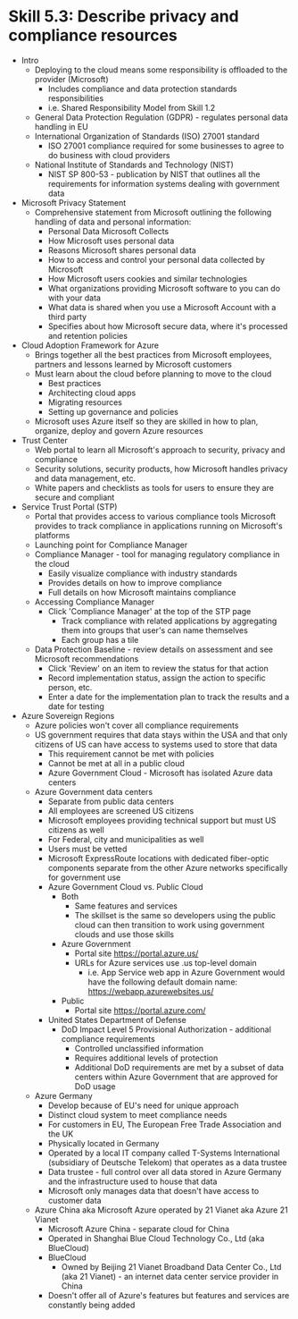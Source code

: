 # Skill 5.3: Describe privacy and compliance resources

- Intro
	- Deploying to the cloud means some responsibility is offloaded to the provider (Microsoft)
		- Includes compliance and data protection standards responsibilities
		- i.e. Shared Responsibility Model from Skill 1.2
	- General Data Protection Regulation (GDPR) - regulates personal data handling in EU
	- International Organization of Standards (ISO) 27001 standard
		- ISO 27001 compliance required for some businesses to agree to do business with cloud providers
	- National Institute of Standards and Technology (NIST)
		- NIST SP 800-53 - publication by NIST that outlines all the requirements for information systems dealing with government data
- Microsoft Privacy Statement
	- Comprehensive statement from Microsoft outlining the following handling of data and personal information:
		- Personal Data Microsoft Collects
		- How Microsoft uses personal data
		- Reasons Microsoft shares personal data
		- How to access and control your personal data collected by Microsoft
		- How Microsoft users cookies and similar technologies
		- What organizations providing Microsoft software to you can do with your data
		- What data is shared when you use a Microsoft Account with a third party
		- Specifies about how Microsoft secure data, where it's processed and retention policies
- Cloud Adoption Framework for Azure
	- Brings together all the best practices from Microsoft employees, partners and lessons learned by Microsoft customers
	- Must learn about the cloud before planning to move to the cloud
		- Best practices
		- Architecting cloud apps
		- Migrating resources
		- Setting up governance and policies
	- Microsoft uses Azure itself so they are skilled in how to plan, organize, deploy and govern Azure resources
- Trust Center
	- Web portal to learn all Microsoft's approach to security, privacy and compliance
	- Security solutions, security products, how Microsoft handles privacy and data management, etc.
	- White papers and checklists as tools for users to ensure they are secure and compliant
- Service Trust Portal (STP)
	- Portal that provides access to various compliance tools Microsoft provides to track compliance in applications running on Microsoft's platforms
	- Launching point for Compliance Manager
	- Compliance Manager - tool for managing regulatory compliance in the cloud
		- Easily visualize compliance with industry standards
		- Provides details on how to improve compliance
		- Full details on how Microsoft maintains compliance
	- Accessing Compliance Manager
		- Click 'Compliance Manager' at the top of the STP page
			- Track compliance with related applications by aggregating them into groups that user's can name themselves
			- Each group has a tile
	- Data Protection Baseline - review details on assessment and see Microsoft recommendations
		- Click 'Review' on an item to  review the status for that action
		- Record implementation status, assign the action to specific person, etc.
		- Enter a date for the implementation plan to track the results and a date for testing
- Azure Sovereign Regions
	- Azure policies won't cover all compliance requirements
	- US government requires that data stays within the USA and that only citizens of US can have access to systems used to store that data
		- This requirement cannot be met with policies
		- Cannot be met at all in a public cloud
		- Azure Government Cloud - Microsoft has isolated Azure data centers
	- Azure Government data centers
		- Separate from public data centers
		- All employees are screened US citizens
		- Microsoft employees providing technical support but must US citizens as well
		- For Federal, city and municipalities as well
		- Users must be vetted
		- Microsoft ExpressRoute locations with dedicated fiber-optic components separate from the other Azure networks specifically for government use
		- Azure Government Cloud vs. Public Cloud
			- Both 
				- Same features and services
				- The skillset is the same so developers using the public cloud can then transition to work using government clouds and use those skills
			- Azure Government 
				- Portal site https://portal.azure.us/
				- URLs for Azure services use .us top-level domain
					- i.e. App Service web app in Azure Government would have the following default domain name: https://webapp.azurewebsites.us/
			- Public 
				- Portal site https://portal.azure.com/
		- United States Department of Defense 
			- DoD Impact Level 5 Provisional Authorization - additional compliance requirements
				- Controlled unclassified information 
				- Requires additional levels of protection
				- Additional DoD requirements are met by a subset of data centers within Azure Government that are approved for DoD usage
	- Azure Germany
		- Develop because of EU's need for unique approach
		- Distinct cloud system to meet compliance needs
		- For customers in EU, The European Free Trade Association and the UK
		- Physically located in Germany
		- Operated by a local IT company called T-Systems International (subsidiary of Deutsche Telekom) that operates as a data trustee
		- Data trustee - full control over all data stored in Azure Germany and the infrastructure used to house that data
		- Microsoft only manages data that doesn't have access to customer data
	- Azure China aka Microsoft Azure operated by 21 Vianet aka Azure 21 Vianet
		- Microsoft Azure China - separate cloud for China 
		- Operated in Shanghai Blue Cloud Technology Co., Ltd (aka BlueCloud)
		- BlueCloud
			- Owned by Beijing 21 Vianet Broadband Data Center Co., Ltd (aka 21 Vianet) - an internet data center service provider in China
		- Doesn't offer all of Azure's features but features and services are constantly being added
